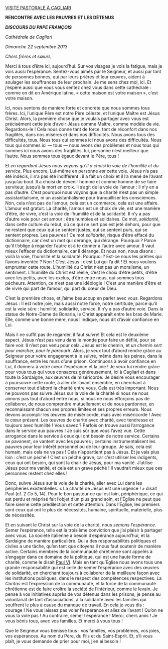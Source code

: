 [VISITE PASTORALE À CAGLIARI](/content/francesco/fr/travels/2013/inside/documents/papa-francesco-cagliari-20130922.html)

**RENCONTRE AVEC LES PAUVRES ET LES DÉTENUS**

***DISCOURS DU PAPE FRANÇOIS***

*Cathédrale de Cagliari*

*Dimanche 22 septembre 2013*

*Chers frères et sœurs,*

Merci à tous d’être ici, aujourd’hui. Sur vos visages je vois la fatigue, mais je vois aussi l’espérance. Sentez-vous aimés par le Seigneur, et aussi par tant de personnes bonnes, qui par leurs prières et leur œuvres, aident à soulager les souffrances de leur prochain. Je me sens chez moi, ici. Et j’espère aussi que vous vous sentez chez vous dans cette cathédrale : comme on dit en Amérique latine, « cette maison est votre maison », c’est votre maison.

Ici, nous sentons de manière forte et concrète que nous sommes tous frères. Ici, l’unique Père est notre Père céleste, et l’unique Maître est Jésus Christ. Alors, la première chose que je voulais partager avec vous est précisément cette joie d’avoir Jésus comme Maître, comme modèle de vie. Regardons-le ! Cela nous donne tant de force, tant de réconfort dans nos fragilités, dans nos misères et dans nos difficultés. Nous avons tous des difficultés, tous. Nous tous qui sommes ici nous avons des difficultés. Nous tous qui sommes ici — tous — nous avons des problèmes et nous tous qui sommes ici nous avons des fragilités. Ici, personne n’est meilleur que l’autre. Nous sommes tous égaux devant le Père, tous !

Et *en regardant Jésus nous voyons qu’Il a choisi la voie de l’humilité et du service*. Plus encore, Lui-même en personne *est* cette voie. Jésus n’a pas été indécis, il n’a pas été indifférent : il a fait un choix et il l’a mené de l’avant jusqu’au bout. Il a choisi de devenir homme et comme homme de se faire serviteur, jusqu’à la mort en croix. Il s’agit de la voie de l’amour : il n’y en a pas d’autre. C’est pourquoi nous voyons que la charité n’est pas un simple assistantialisme, ni un assistantialisme pour tranquilliser les consciences. Non, cela n’est pas de l’amour, cela est un commerce, cela est une affaire. L’amour est gratuit. La charité, l’amour est un choix de vie, est une manière d’être, de vivre, c’est la voie de l’humilité et de la solidarité. Il n’y a pas d’autre voie pour cet amour : être humbles et solidaires. Ce mot, *solidarité*, dans cette culture du rebut, où ce qui ne sert pas est jeté dehors, pour que ne restent que ceux qui se sentent justes, qui se sentent purs, qui se sentent propres. Les pauvres ! Ce mot *solidarité*, risque d’être effacé du dictionnaire, car c’est un mot qui dérange, qui dérange. Pourquoi ? Parce qu’il t’oblige à regarder l’autre et à te donner à l’autre avec amour. Il vaut mieux l’effacer du dictionnaire, car il dérange. Et nous non, nous disons : voilà la voie, l’humilité et la solidarité. Pourquoi ? Est-ce nous les prêtres qui l’avons inventée ? Non ! C’est Jésus : c’est Lui qui l’a dit ! Et nous voulons emprunter cette route. L’humilité du Christ n’est pas un moralisme, un sentiment. L’humilité du Christ est réelle, c’est le choix d’être petits, d’être avec les petits, avec les exclus, d’être entre nous, qui sommes tous pécheurs. Attention, ce n’est pas une idéologie ! C’est une manière d’être et de vivre qui part de l’amour, qui part du cœur de Dieu.

C’est la première chose, et j’aime beaucoup en parler avec vous. Regardons Jésus : Il est notre joie, mais aussi notre force, notre certitude, parce qu’il est la voie sûre : humilité, solidarité, service. Il n’y a pas d’autre voie. Dans la statue de Notre-Dame de Bonaria, le Christ apparaît entre les bras de Marie. Elle, comme une bonne mère, nous l’indique, nous dit d’avoir confiance en Lui.

Mais il ne suffit pas de regarder, il faut *suivre*! Et cela est le deuxième aspect. Jésus n’est pas venu dans le monde pour faire un défilé, pour se faire voir. Il n’est pas venu pour cela. Jésus est le chemin, et *un chemin sert pour marcher, pour le parcourir*. Alors, je veux tout d’abord rendre grâce au Seigneur pour votre engagement à le suivre, même dans les peines, dans la souffrance, entre les murs d’une prison. Continuons à avoir confiance en Lui, il donnera à votre cœur l’espérance et la joie ! Je veux lui rendre grâce pour vous tous qui vous consacrez généreusement, ici à Cagliari et dans toute la Sardaigne, aux œuvres de miséricorde. Je désire vous encourager à poursuivre cette route, à aller de l’avant ensemble, en cherchant à conserver tout d’abord la charité entre vous. Cela est très important. Nous ne pouvons pas suivre Jésus sur la voie de la charité si nous ne nous aimons pas tout d’abord entre nous, si nous ne nous efforçons pas de collaborer, de nous comprendre mutuellement et de nous pardonner, en reconnaissant chacun ses propres limites et ses propres erreurs. Nous devons accomplir les œuvres de miséricorde, mais avec miséricorde ! Avec le cœur présent. Les œuvres de charité avec charité, avec tendresse et toujours avec humilité ! Vous savez ? Parfois on trouve aussi l’arrogance dans le service aux pauvres ! Je suis sûr que vous l’avez vue. Cette arrogance dans le service à ceux qui ont besoin de notre service. Certains se pavanent, se vantent avec les pauvres ; certains instrumentalisent les pauvres pour leur intérêt personnel ou de leur groupe. Je sais, cela est humain, mais cela ne va pas ! Cela n’appartient pas à Jésus. Et je vais plus loin : c’est un péché ! C’est un péché grave, car c’est utiliser les indigents, ceux qui ont besoin, qui sont la chair de Jésus, pour ma vanité. J’utilise Jésus pour ma vanité, et cela est un grave péché ! Il vaudrait mieux que ces personnes restent chez elles !

Donc, suivre Jésus sur la voie de la charité, aller avec Lui dans les périphéries existentielles. « La charité de Jésus est une urgence ! » disait Paul (cf. 2 *Co* 5, 14). Pour le bon pasteur ce qui est loin, périphérique, ce qui est perdu et méprisé fait l’objet d’un plus grand soin, et l’Église ne peut que faire sienne cette prédilection et cette attention. Dans l’Église, les premiers sont ceux qui ont le plus de nécessités, humaine, spirituelle, matérielle, plus de nécessités.

Et en suivant le Christ sur la voie de la charité, nous *semons l’espérance*. Semer l’espérance, telle est la troisième conviction que j’ai plaisir à partager avec vous. La société italienne a besoin d’espérance aujourd’hui, et la Sardaigne de manière particulière. Qui a des responsabilités politiques et civiles a une tâche, qu’en tant que citoyens il nous faut soutenir de manière active. Certains membres de la communauté chrétienne sont appelés à s’engager dans ce domaine de la politique, qui est une haute forme de charité, comme le disait [Paul VI](http://www.vatican.va/holy_father/paul_vi/index_fr.htm). Mais en tant qu’Église nous avons tous une grande responsabilité qui est celle de semer l’espérance avec des œuvres de solidarité, en cherchant toujours à collaborer de la meilleure façon avec les institutions publiques, dans le respect des compétences respectives. La *Caritas* est l’expression de la communauté, et la force de la communauté chrétienne est de faire croître la société de l’intérieur, comme le levain. Je pense à vos initiatives auprès de vos détenus dans les prisons, je pense au volontariat de tant d’associations, à la solidarité avec les familles qui souffrent le plus à cause du manque de travail. En cela je vous dis : courage ! Ne vous laissez pas voler l’espérance et allez de l’avant ! Qu’on ne vous la vole pas ! Au contraire, semer l’espérance ! Merci, chers amis ! Je vous bénis tous, avec vos familles. Et merci à vous tous !

Que le Seigneur vous bénisse tous : vos familles, vos problèmes, vos joies, vos espérances. Au nom du Père, du Fils et du Saint-Esprit. Et, s’il vous plaît, je vous demande de prier pour moi, j’en ai besoin !
